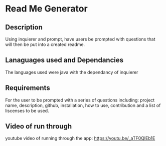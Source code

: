 # Read Me Generator 
## Description 
Using inquierer and prompt, have users be prompted with questions that will then be put into a created readme. 

## Lanaguages used and Dependancies 
The languages used were java with the dependancy of inquierer

## Requirements
For the user to be prompted with a series of questions including: project name, description, github, installation, how to use, contribution and a list of liscenses to be used. 

## Video of run through 
youtube video of running through the app: https://youtu.be/_aTF0QlEb1E